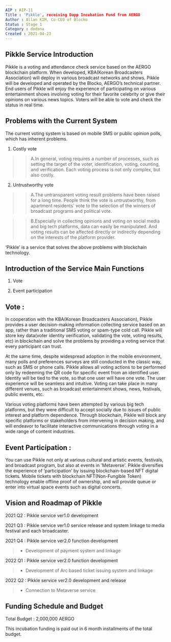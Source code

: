 ```yaml
---
AIP : AIP-11
Title : 'Pikkle', receiving Dapp Incubation Fund from AERGO
Author : Allan KIM, Co-CEO of Blocko
Status : Stage 1
Category : dodona
Created : 2021-04-23
---
```


## Pikkle Service Introduction

Pikkle is a voting and attendance check service based on the AERGO blockchain platform. When developed,  KBA(Korean Broadcasters Association) will deploy in various broadcast networks and shows.  Pikkle will be developed and operated by the Blocko, AERGO’s technical partner. End users of Pikkle will enjoy the experience of participating on various entertainment shows involving voting for their favorite celebrity or give their opinions on various news topics. Voters will be able to vote and check the status in real time. 

## Problems with the Current System

The current voting system is based on mobile SMS or public opinion polls, which has inherent problems.

1. Costly vote

>> A.In general, voting requires a number of processes, such as setting the target of the voter, identification, voting, counting, and verification. Each voting process is not only complex, but also costly.

2. Untrustworthy vote

>> A.The untransparent voting result problems have been raised for a long time. People think the vote is untrustworthy, from apartment residents' vote to the selection of the winners of broadcast programs and political vote.
   
>> B.Especially in collecting opinions and voting on social media and big tech platforms, data can easily be manipulated. And voting results can be affected directly or indirectly depending on the interests of the platform provider. 

‘Pikkle’ is a service that solves the above problems with blockchain technology.

## Introduction of the Service Main Functions 

1. Vote

2. Event participation

## Vote :

In cooperation with the KBA(Korean Broadcasters Association), Pikkle provides a user decision-making information collecting service based on an app, rather than a traditional SMS voting or spam-type cold call. Pikkle will store key data(voter identity verification, validating the vote, voting results, etc) in blockchain and solve the problems by providing a voting service that every participant can trust. 

At the same time, despite widespread adoption in the mobile environment, many polls and preferences surveys are still conducted in the classic way, such as SMS or phone calls. Pikkle allows all voting actions to be performed only by redeeming the QR code for specific event from an identified user.  Identity will be tied to the vote, so that one user will have one vote.  The user experience will be seamless and intuitive.  Voting can take place in many different venues, such as broadcast entertainment shows, news, festivals, public events, etc.  

Various voting platforms have been attempted by various big tech platforms, but they were difficult to accept socially due to issues of public interest and platform dependence. Through blockchain, Pikkle will block any specific platforms or stakeholders from intervening in decision making, and will endeavor to facilitate interactive communications through voting in a wide range of content industries.

## Event Participation :

You can use Pikkle not only at various cultural and artistic events, festivals, and broadcast program, but also at events in 'Metaverse'. Pikkle diversifies the experience of ‘participation’ by issuing blockchain-based NFT digital tickets.
Mobile tickets with blockchain NFT(Non-Fungible Token) technology enable offline proof of ownership, and will provide queue or enter into virtual space events such as digital concerts.


## Vision and Roadmap of Pikkle

2021 Q2 : Pikkle service ver1.0 development


2021 Q3 : Pikkle service ver1.0 service release and system linkage to media festival and each broadcaster.


2021 Q4 : Pikkle service ver2.0 function development
  
> - Development of payment system and linkage


2022 Q1 : Pikkle service ver2.0 function development
  
> - Development of Arc based ticket issuing system and linkage


2022 Q2 : Pikkle service ver2.0 development and release
  
> - Connection to Metaverse service


## Funding Schedule and Budget

Total Budget : 2,000,000 AERGO

This incubation funding is paid out in 6 month installments of the total budget.
